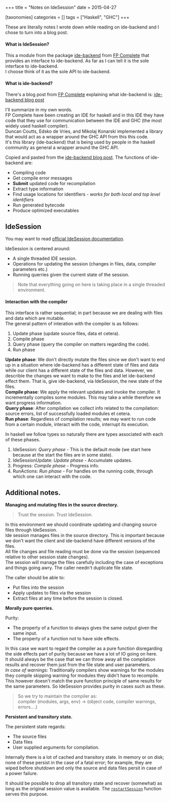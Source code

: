 +++
title = "Notes on IdeSession"
date = 2015-04-27

[taxonomies]
categories = []
tags = ["Haskell", "GHC"]
+++

These are literally notes I wrote down while reading on ide-backend and I chose to turn into a blog post.

<!-- more -->

#### What is IdeSession?
This a module from the package [ide-backend] from [FP Complete] that provides an interface to ide-backend.
As far as I can tell it is the sole interface to ide-backend.  
I choose think of it as the sole API to ide-backend.

#### What is ide-backend?
There's a blog post from [FP Complete] explaining what ide-backend is: [ide-backend blog post]  

I'll summarize in my own words.  
FP Complete have been creating an IDE for haskell and in this IDE they have code that they use for communication between the IDE and GHC (the most widely used haskell compiler).  
Duncan Coutts, Edsko de Vries, and Mikolaj Konarski implemented a library that would act as a wrapper around the GHC API from this this code.  
It's this library (ide-backend) that is being used by people in the haskell community as general a wrapper around the GHC API.

Copied and pasted from the [ide-backend blog post]. The functions of ide-backend are:

* Compiling code
* Get compile error messages
* **Submit** updated code for recompilation
* Extract type information
* Find usage locations for identifiers *- works for both local and top level identifiers*
* Run generated bytecode
* Produce optimized executables

## IdeSession

You may want to read [official IdeSession documentation].

IdeSession is centered around:

* A single threaded IDE session.
* Operations for updating the session (changes in files, data, compiler parameters etc.)
* Running querries given the current state of the session.

> Note that everything going on here is taking place in a single threaded environment.

#### Interaction with the compiler
This interface is rather sequential; in part because we are dealing with files and data which are mutable.  
The general pattern of interation with the compiler is as follows:

1. Update phase (update source files, data et cetera).
2. Compile phase
3. Query phase (query the compiler on matters regarding the code).
4. Run phase

**Update phase**: We don't directly mutate the files since we don't want to end up in a situation where ide-backend has a different state of files and data while our client has a different state of the files and data. However, we describle the changes we want to make to the files and let ide-backend effect them. That is, give ide-backend, via IdeSession, the new state of the files.  
**Compile phase**: We apply the relevant updates and invoke the compiler. It incrementally compiles some modules. This may take a while therefore we want progress information.  
**Query phase**: After compilation we collect info related to the compilation: source errors, list of successfully loaded modules et cetera.  
**Run phase**: Regardless of compilation results; we may want to run code from a certain module, interact with the code, interrupt its execution.

In haskell we follow types so naturally there are types associated with each of these phases.

1. IdeSession: *Query phase* - This is the default mode (we start here because at the start the files are in some state).
2. IdeSessionUpdate: *Update phase* - Accumulate updates.
3. Progress: *Compile phase* - Progress info.
4. RunActions: *Run phase* - For handles on the running code, through which one can interact with the code.

## Additional notes.
**Managing and mutating files in the source directory.**

> Trust the session. Trust IdeSession.

In this environment we should coordinate updating and changing source files through IdeSession.  
Ide session manages files in the source directory. This is important because we don't want the client and ide-backend have different versions of the files.  
All file changes and file reading must be done via the session (sequenced relative to other session state changes).  
The session will manage the files carefully including the case of exceptions and things going awry.
The caller needn't duplicate file state.


The caller should be able to:

* Put files into the session
* Apply updates to files via the session
* Extract files at any time before the session is closed.

**Morally pure querries.**

Purity:

* The property of a function to always gives the same output given the same input.
* The property of a function not to have side effects.

In this case we want to regard the compiler as a pure function disregarding the side effects part of purity because we have a lot of IO going on here.  
It should always be the case that we can throw away all the compilation results and recover them just from the file state and user parameters.  
*In case of warnings:* Traditionally compilers show warnings for the modules they compile skipping warning for modules they didn't have to recompile. This however doesn't match the pure function principle of same results for the same parameters. So IdeSession provides purity in cases such as these.

> So we try to maintain the compiler as:  
 compiler (modules, args, env) -> (object code, compiler warnings, errors....)


**Persistent and transitory state.**

The persistent state regards:

* The source files
* Data files
* User supplied arguments for compilation.

Internally there is a lot of cached and transitory state. In memory or on disk; none of these persist in the case of a fatal error; for example, they are wiped before shutdown and only the source and data files persit in case of a power failure.

It should be possible to drop all transitory state and recover (somewhat) as long as the original session value is available. The [`restartSession`] function serves this purpose.

[ide-backend]: http://hackage.haskell.org/package/ide-backend-0.9.0.7
[ide-backend blog post]: https://www.fpcomplete.com/blog/2015/03/announce-ide-backend
[FP complete]: https://www.fpcomplete.com/business/about/about-us/
[official IdeSession documentation]: http://hackage.haskell.org/package/ide-backend-0.9.0.7/docs/IdeSession.html
[`restartSession`]: http://hackage.haskell.org/package/ide-backend-0.9.0.7/docs/IdeSession.html#v:restartSession
